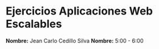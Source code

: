 # Ejercicios Aplicaciones Web Escalables
 
**Nombre:** Jean Carlo Cedillo Silva
**Nombre:** 5:00 - 6:00
